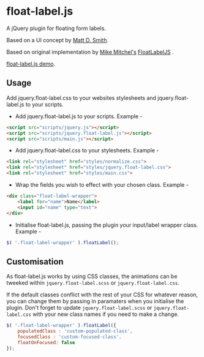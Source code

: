 float-label.js
=============

A jQuery plugin for floating form labels.

Based on a UI concept by [Matt D. Smith](https://twitter.com/mds).

Based on original implementation by [Mike Mitchel's](http://labs.mikemitchell.co.uk/FloatLabelJS/) [FloatLabelJS](https://github.com/m10l/FloatLabel.js) .

[float-label.js demo](http://halisson.me/float-label.js).

Usage
-----

Add jquery.float-label.css to your websites stylesheets and jquery.float-label.js to your scripts.

* Add jquery.float-label.js to your scripts. Example -

```html
<script src="scripts/jquery.js"></script>
<script src="scripts/jquery.float-label.js"></script>
<script src="scripts/main.js"></script>
```


* Add jquery.float-label.css to your stylesheets. Example -

```html
<link rel="stylesheet" href="styles/normalize.css">
<link rel="stylesheet" href="styles/jquery.float-label.css">
<link rel="stylesheet" href="styles/main.css">
```

* Wrap the fields you wish to effect with your chosen class. Example -

```html
<div class="float-label-wrapper">
    <label for="name">Name</label>
    <input id="name" type="text">
</div>
```

* Initialise float-label.js, passing the plugin your input/label wrapper class. Example -

```js
$( '.float-label-wrapper' ).floatLabel();
```

Customisation
-------------

As float-label.js works by using CSS classes, the animations can be tweeked within `jquery.float-label.scss` or `jquery.float-label.css`.

If the default classes conflict with the rest of your CSS for whatever reason, you can change them by passing in paramaters when you initialise the plugin. Don't forget to update `jquery.float-label.scss` or `jquery.float-label.css` with your new class names if you need to make a change.

```js
$( '.float-label-wrapper' ).floatLabel({
    populatedClass : 'custom-populated-class',
	focusedClass : 'custom-focused-class'.
	floatOnFocused: false
});
```
